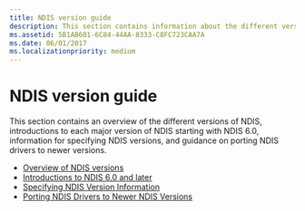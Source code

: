 ```yaml
---
title: NDIS version guide
description: This section contains information about the different versions of NDIS and how to port drivers from older versions of NDIS to newer versions
ms.assetid: 5B1AB601-6C84-44AA-8333-C8FC723CAA7A
ms.date: 06/01/2017
ms.localizationpriority: medium
---
```


# NDIS version guide

This section contains an overview of the different versions of NDIS, introductions to each major version of NDIS starting with NDIS 6.0, information for specifying NDIS versions, and guidance on porting NDIS drivers to newer versions.

- [Overview of NDIS versions](overview-of-ndis-versions.md)
- [Introductions to NDIS 6.0 and later](introductions-to-ndis-6-0-and-later.md)
- [Specifying NDIS Version Information](specifying-ndis-version-information.md)
- [Porting NDIS Drivers to Newer NDIS Versions](porting-ndis-drivers-to-newer-ndis-versions.md)


